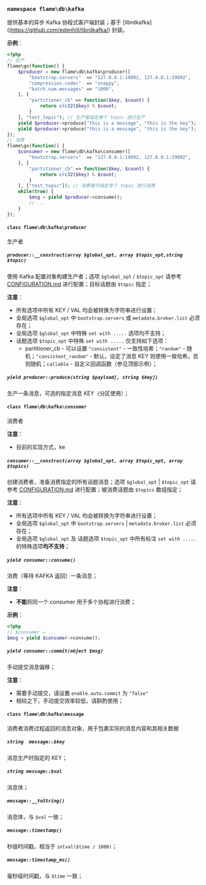 ### `namespace flame\db\kafka`
提供基本的异步 Kafka 协程式客户端封装；基于 [librdkafka]((https://github.com/edenhill/librdkafka/) 封装。

**示例**：
``` PHP
<?php
// 生产
flame\go(function() {
	$producer = new flame\db\kafka\producer([
		"bootstrap.servers"  => "127.0.0.1:19092, 127.0.0.1:29092",
		"compression.codec"  => "snappy",
		"batch.num.messages" => "1000",
	], [
		"partitioner_cb" => function($key, $count) {
			return crc32($key) % $count;
		}
	], "test_topic"); // 生产者指定单个 topic 进行生产
	yield $producer->produce("this is a message", "this is the key");
	yield $producer->produce("this is a message", "this is the key");
});
// 消费
flame\go(function() {
	$consumer = new flame\db\kafka\consumer([
		"bootstrap.servers"  => "127.0.0.1:19092, 127.0.0.1:29092",
	], [
		"partitioner_cb" => function($key, $count) {
			return crc32($key) % $count;
		}
	], ["test_topic"]); // 消费者可指定多个 topic 进行消费
	while(true) {
		$msg = yield $producer->consume();
		// ...
	}
});
```

#### `class flame\db\kafka\producer`
生产者

##### `producer::__construct(array $global_opt, array $topic_opt,string $topic)`
使用 Kafka 配置对象构建生产者；选项 `$global_opt` / `$topic_opt` 请参考 [CONFIGURATION.md](https://github.com/edenhill/librdkafka/blob/master/CONFIGURATION.md) 进行配置；目标话题由 `$topic` 指定；

**注意**：
* 所有选项中所有 KEY / VAL 均会被转换为字符串进行设置；
* 全局选项 `$global_opt` 中 `bootstrap.servers` 或 `metadata.broker.list` 必须存在；
* 全局选项 `$global_opt` 中特殊 `set with .....` 选项均不支持；
* 话题选项 `$topic_opt` 中特殊 `set with .....` 仅支持如下选项：
	* partitioner_cb - 可以设置 `"consistent"` - 一致性哈希；`"random"` - 随机；`"consistent_random"` - 默认，设定了消息 KEY 则使用一致哈希，否则随机；`callable` - 自定义回调函数（参见顶部示例）；

##### `yield producer::produce(string $payload[, string $key])`
生产一条消息，可选的指定消息 KEY（分区使用）；

#### `class flame\db\kafka\consumer`
消费者

**注意**：
* 目前的实现方式，ke

##### `consumer::__construct(array $global_opt, array $topic_opt, array $topics)`
创建消费者，准备消费指定的所有话题消息；选项 `$global_opt` | `$topic_opt` 请参考 [CONFIGURATION.md](https://github.com/edenhill/librdkafka/blob/master/CONFIGURATION.md) 进行配置；被消费话题由 `$topics` 数组指定；

**注意**：
* 所有选项中所有 KEY / VAL 均会被转换为字符串进行设置；
* 全局选项 `$global_opt` 中 `bootstrap.servers` | `metadata.broker.list` 必须存在；
* 全局选项 `$global_opt` 及 话题选项 `$topic_opt` 中所有标注 `set with .....` 的特殊选项**均不支持**；

##### `yield consumer::consume()`
消费（等待 KAFKA 返回）一条消息；

**注意**：
* **不能**将同一个 consumer 用于多个协程进行消费；

**示例**：
``` PHP
<?php
// $consumer = ...
$msg = yield $consumer->consume();
```

##### `yield consumer::commit(object $msg)`
手动提交消息偏移；

**注意**：
* 需要手动提交，请设置 `enable.auto.commit` 为 `"false"`
* 相较之下，手动提交效率较低，请斟酌使用；

#### `class flame\db\kafka\message`
消费者消费过程返回的消息对象，用于包裹实际的消息内容和其相关数据

##### `string  message::$key`
消息生产时指定的 KEY；

##### `string message::$val`
消息体；

##### `message::__toString()`
消息体，与 `$val` 一致；

##### `message::timestamp()`
秒级时间戳，相当于 `intval($time / 1000)`；

##### `message::timestamp_ms()`
毫秒级时间戳，与 `$time` 一致；
